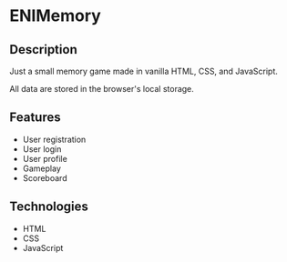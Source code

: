 # ENIMemory

## Description

Just a small memory game made in vanilla HTML, CSS, and JavaScript.

All data are stored in the browser's local storage.

## Features

- User registration
- User login
- User profile
- Gameplay
- Scoreboard

## Technologies

- HTML
- CSS
- JavaScript
